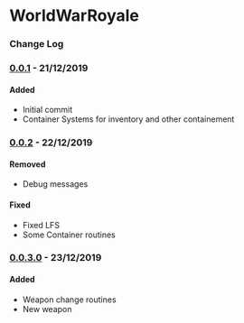 # WorldWarRoyale


### Change Log

### [0.0.1] - 21/12/2019

#### Added

- Initial commit
- Container Systems for inventory and other containement

### [0.0.2] - 22/12/2019

#### Removed

- Debug messages

#### Fixed

- Fixed LFS
- Some Container routines

### [0.0.3.0] - 23/12/2019

#### Added

- Weapon change routines
- New weapon


[0.0.1]: https://github.com/omediadon/WorldWarRoyale/compare/0.0.2...0.0.3.0
[0.0.2]: https://github.com/omediadon/WorldWarRoyale/compare/0.0.2...0.0.3.0
[0.0.3.0]: https://github.com/omediadon/WorldWarRoyale/compare/0.0.2...0.0.3.0